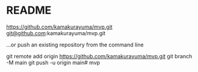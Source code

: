 # README

https://github.com/kamakurayuma/mvp.git
git@github.com:kamakurayuma/mvp.git

…or push an existing repository from the command line

git remote add origin https://github.com/kamakurayuma/mvp.git
git branch -M main
git push -u origin main# mvp
